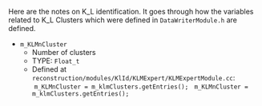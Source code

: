 Here are the notes on K_L identification. It goes through how the variables related to K_L Clusters which were defined in ```DataWriterModule.h``` are defined.

* ```m_KLMnCluster```
  - Number of clusters
  - TYPE: ```Float_t```
  - Defined at ```reconstruction/modules/KlId/KLMExpert/KLMExpertModule.cc```:  
    &nbsp;```m_KLMnCluster = m_klmClusters.getEntries();```
    &nbsp;&nbsp;```m_KLMnCluster = m_klmClusters.getEntries();```






